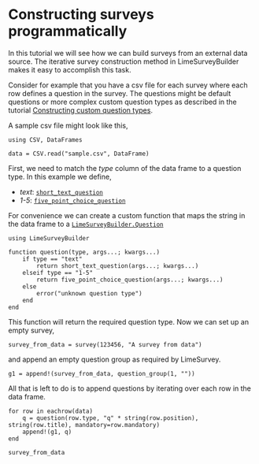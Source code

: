 # Constructing surveys programmatically

In this tutorial we will see how we can build surveys from an external data source. 
The iterative survey construction method in LimeSurveyBuilder makes it easy to accomplish this task.

Consider for example that you have a csv file for each survey where each row defines a question in the survey. 
The questions might be default questions or more complex custom question types as described in the tutorial [Constructing custom question types](custom_question_types.md).

A sample csv file might look like this, 

```@example from-data
using CSV, DataFrames

data = CSV.read("sample.csv", DataFrame)
```

First, we need to match the *type* column of the data frame to a question type. 
In this example we define, 

- *text*: [`short_text_question`](@ref)
- *1-5*: [`five_point_choice_question`](@ref)

For convenience we can create a custom function that maps the string in the data frame to a [`LimeSurveyBuilder.Question`](@ref)

```@example from-data
using LimeSurveyBuilder

function question(type, args...; kwargs...)
    if type == "text"
        return short_text_question(args...; kwargs...)
    elseif type == "1-5"
        return five_point_choice_question(args...; kwargs...)
    else
        error("unknown question type")
    end
end
```

This function will return the required question type.
Now we can set up an empty survey,

```@example from-data
survey_from_data = survey(123456, "A survey from data")
```

and append an empty question group as required by LimeSurvey.

```@example from-data
g1 = append!(survey_from_data, question_group(1, ""))
```

All that is left to do is to append questions by iterating over each row in the data frame.

```@example from-data
for row in eachrow(data)
    q = question(row.type, "q" * string(row.position), string(row.title), mandatory=row.mandatory)
    append!(g1, q)
end

survey_from_data
```
